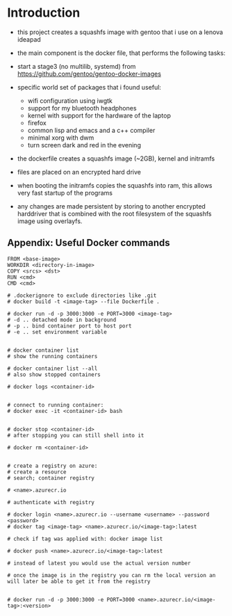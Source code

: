 # Introduction

- this project creates a squashfs image with gentoo that i use on a lenova ideapad
- the main component is the docker file, that performs the following tasks:

- start a stage3 (no multilib, systemd) from https://github.com/gentoo/gentoo-docker-images

- specific world set of packages that i found useful:
    - wifi configuration using iwgtk
    - support for my bluetooth headphones
    - kernel with support for the hardware of the laptop
    - firefox 
    - common lisp and emacs and a c++ compiler
    - minimal xorg with dwm
    - turn screen dark and red in the evening

- the dockerfile creates a squashfs image (~2GB), kernel and initramfs
- files are placed on an encrypted hard drive
- when booting the initramfs copies the squashfs into ram, this allows very fast startup of the programs
- any changes are made persistent by storing to another encrypted harddriver that is combined with the root filesystem of the squashfs image using overlayfs.

    



## Appendix: Useful Docker commands

```
FROM <base-image>
WORKDIR <directory-in-image>
COPY <srcs> <dst>
RUN <cmd>
CMD <cmd>

# .dockerignore to exclude directories like .git
# docker build -t <image-tag> --file Dockerfile .

# docker run -d -p 3000:3000 -e PORT=3000 <image-tag>
# -d .. detached mode in background
# -p .. bind container port to host port
# -e .. set environment variable


# docker container list
# show the running containers

# docker container list --all
# also show stopped containers

# docker logs <container-id>


# connect to running container:
# docker exec -it <container-id> bash


# docker stop <container-id>
# after stopping you can still shell into it

# docker rm <container-id>


# create a registry on azure:
# create a resource
# search; container registry

# <name>.azurecr.io

# authenticate with registry

# docker login <name>.azurecr.io --username <username> --password <password>
# docker tag <image-tag> <name>.azurecr.io/<image-tag>:latest

# check if tag was applied with: docker image list

# docker push <name>.azurecr.io/<image-tag>:latest

# instead of latest you would use the actual version number

# once the image is in the registry you can rm the local version an will later be able to get it from the registry


# docker run -d -p 3000:3000 -e PORT=3000 <name>.azurecr.io/<image-tag>:<version>


```